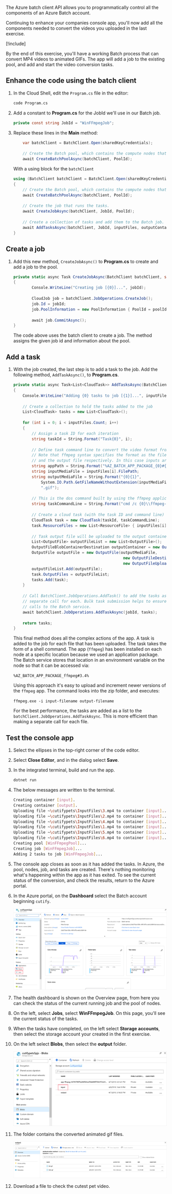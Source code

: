 The Azure batch client API allows you to programmatically control all the components of an Azure Batch account.

Continuing to enhance your companies console app, you'll now add all the components needed to convert the videos you uploaded in the last exercise.

[!include[](../../../includes/azure-exercise-subscription-prerequisite.md)]

By the end of this exercise, you'll have a working Batch process that can convert MP4 videos to animated GIFs. The app will add a job to the existing pool, and add and start the video conversion tasks.

## Enhance the code using the batch client

1. In the Cloud Shell, edit the `Program.cs` file in the editor:

    ```bash
    code Program.cs
    ```

1. Add a constant to **Program.cs** for the JobId we'll use in our Batch job. 

    ```csharp
    private const string JobId = "WinFFmpegJob";
    ```

1. Replace these lines in the **Main** method:

    ```csharp
        var batchClient = BatchClient.Open(sharedKeyCredentials);

        // Create the Batch pool, which contains the compute nodes that execute tasks.
        await CreateBatchPoolAsync(batchClient, PoolId);
    ```

    With a using block for the `batchClient`

    ```csharp
    using (BatchClient batchClient = BatchClient.Open(sharedKeyCredentials))
    {
        // Create the Batch pool, which contains the compute nodes that execute the tasks.
        await CreateBatchPoolAsync(batchClient, PoolId);

        // Create the job that runs the tasks.
        await CreateJobAsync(batchClient, JobId, PoolId);

        // Create a collection of tasks and add them to the Batch job.
        await AddTasksAsync(batchClient, JobId, inputFiles, outputContainerSasUrl);
    }
    ```

## Create a job

1. Add this new method, `CreateJobAsync()` to **Program.cs** to create and add a job to the pool.

    ```csharp
    private static async Task CreateJobAsync(BatchClient batchClient, string jobId, string poolId)
    {
            Console.WriteLine("Creating job [{0}]...", jobId);

            CloudJob job = batchClient.JobOperations.CreateJob();
            job.Id = jobId;
            job.PoolInformation = new PoolInformation { PoolId = poolId };

            await job.CommitAsync();
    }
    ```

    The code above uses the batch client to create a job. The method assigns the given job id and information about the pool.

## Add a task

1. With the job created, the last step is to add a task to the job. Add the following method, `AddTaskAsync()`, to **Program.cs**.

    ```csharp
    private static async Task<List<CloudTask>> AddTasksAsync(BatchClient batchClient, string jobId, List<ResourceFile> inputFiles, string outputContainerSasUrl)
    {
        Console.WriteLine("Adding {0} tasks to job [{1}]...", inputFiles.Count, jobId);

        // Create a collection to hold the tasks added to the job
        List<CloudTask> tasks = new List<CloudTask>();

        for (int i = 0; i < inputFiles.Count; i++)
        {
            // Assign a task ID for each iteration
            string taskId = String.Format("Task{0}", i);

            // Define task command line to convert the video format from MP4 to animated GIF using ffmpeg.
            // Note that ffmpeg syntax specifies the format as the file extension of the input file
            // and the output file respectively. In this case inputs are MP4.
            string appPath = String.Format("%AZ_BATCH_APP_PACKAGE_{0}#{1}%", appPackageId, appPackageVersion);
            string inputMediaFile = inputFiles[i].FilePath;
            string outputMediaFile = String.Format("{0}{1}",
                System.IO.Path.GetFileNameWithoutExtension(inputMediaFile),
                ".gif");

            // This is the dos command built by using the ffmpeg application package, the paths from the input container
            string taskCommandLine = String.Format("cmd /c {0}\\ffmpeg-3.4-win64-static\\bin\\ffmpeg.exe -i {1} {2}", appPath, inputMediaFile, outputMediaFile);

            // Create a cloud task (with the task ID and command line) and add it to the task list
            CloudTask task = new CloudTask(taskId, taskCommandLine);
            task.ResourceFiles = new List<ResourceFile> { inputFiles[i] };

            // Task output file will be uploaded to the output container in Storage.
            List<OutputFile> outputFileList = new List<OutputFile>();
            OutputFileBlobContainerDestination outputContainer = new OutputFileBlobContainerDestination(outputContainerSasUrl);
            OutputFile outputFile = new OutputFile(outputMediaFile,
                                                    new OutputFileDestination(outputContainer),
                                                    new OutputFileUploadOptions(OutputFileUploadCondition.TaskSuccess));
            outputFileList.Add(outputFile);
            task.OutputFiles = outputFileList;
            tasks.Add(task);
        }

        // Call BatchClient.JobOperations.AddTask() to add the tasks as a collection rather than making a
        // separate call for each. Bulk task submission helps to ensure efficient underlying API
        // calls to the Batch service.
        await batchClient.JobOperations.AddTaskAsync(jobId, tasks);

        return tasks;
    }
    ```

    This final method does all the complex actions of the app. A task is added to the job for each file that has been uploaded. The task takes the form of a shell command. The app (`ffmpeg`) has been installed on each node at a specific location because we used an application package. The Batch service stores that location in an environment variable on the node so that it can be accessed via:

    `%AZ_BATCH_APP_PACKAGE_ffmpeg#3.4%`

    Using this approach it's easy to upload and increment newer versions of the `ffmpeg` app. The command looks into the zip folder, and executes:

    `ffmpeg.exe -i input-filename output-filename`

    For the best performance, the tasks are added as a list to the `batchClient.JobOperations.AddTaskAsync`. This is more efficient than making a separate call for each file.

## Test the console app

1. Select the ellipses in the top-right corner of the code editor.

1. Select **Close Editor**, and in the dialog select **Save**.

1. In the integrated terminal, build and run the app.

    ```bash
    dotnet run
    ```

1. The below messages are written to the terminal.

    ```bash
    Creating container [input].
    Creating container [output].
    Uploading file ~\cutifypets\InputFiles\3.mp4 to container [input]...
    Uploading file ~\cutifypets\InputFiles\2.mp4 to container [input]...
    Uploading file ~\cutifypets\InputFiles\4.mp4 to container [input]...
    Uploading file ~\cutifypets\InputFiles\1.mp4 to container [input]...
    Uploading file ~\cutifypets\InputFiles\5.mp4 to container [input]...
    Uploading file ~\cutifypets\InputFiles\6.mp4 to container [input]...
    Creating pool [WinFFmpegPool]...
    Creating job [WinFFmpegJob]...
    Adding 2 tasks to job [WinFFmpegJob]...
    ```

1. The console app closes as soon as it has added the tasks. In Azure, the pool, nodes, job, and tasks are created. There's nothing monitoring what's happening within the app as it has exited. To see the current status of the conversion, and check the results, return to the Azure portal.

1. In the Azure portal, on the **Dashboard** select the Batch account beginning `cutify`.

    ![Screenshot of the Overview page of the Batch account](../media/9-batch-results.png)

1. The health dashboard is shown on the Overview page, from here you can check the status of the current running job and the pool of nodes.

1. On the left, select **Jobs**, select **WinFFmpegJob**. On this page, you'll see the current status of the tasks.

1. When the tasks have completed, on the left select **Storage accounts**, then select the storage account your created in the first exercise.

1. On the left select **Blobs**, then select the **output** folder.

    ![Screenshot of the created containers in blob storage](../media/9-containers-created-successfully.png)

1. The folder contains the converted animated gif files.

    ![Screenshot of the converted files in blob storage](../media/9-output-files.png)

1. Download a file to check the cutest pet video.


    <!-- TODO replace the above with the cutest pet video -->
